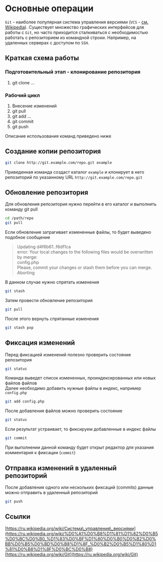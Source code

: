 # Основные операции

`Git` - наиболее популярная система управления версиями \(`VCS` - [см. Wikipedia](https://ru.wikipedia.org/wiki/%D0%A1%D0%B8%D1%81%D1%82%D0%B5%D0%BC%D0%B0_%D1%83%D0%BF%D1%80%D0%B0%D0%B2%D0%BB%D0%B5%D0%BD%D0%B8%D1%8F_%D0%B2%D0%B5%D1%80%D1%81%D0%B8%D1%8F%D0%BC%D0%B8)\). Существует множество графических интерфейсов для работы с `Git`, но часто приходится сталкиваться с необходимостью работать с репозиторием из командной строки. Например, на удаленных серверах с доступом по `SSH`.

## Краткая схема работы

### **Подготовительный этап - клонирование репозитория**

1. git clone ...

### **Рабочий цикл**

1. Внесение изменений
2. git pull
3. git add ...
4. git commit
5. git push

Описание использования команд приведено ниже

## Создание копии репозитория

```bash
git clone http://git.example.com/repo.git example
```

Приведенная команда создаст каталог `example` и клонирует в него репозиторий по указанному URL `http://git.example.com/repo.git`

## Обновление репозитория

Для обновления репозитория нужно перейти в его каталог и выполнить команду git pull

```bash
cd /path/repo
git pull
```

Если обновление затрагивает измененные файлы, то будет выведено подобное сообщение

> Updating d4f6b61..f6df1ca  
> error: Your local changes to the following files would be overwritten by merge:  
> config.php  
> Please, commit your changes or stash them before you can merge.  
> Aborting

В данном случае нужно спрятать изменения

```bash
git stash
```

Затем провести обновление репозитория

```bash
git pull
```

После этого вернуть спрятанные изменения

```bash
git stash pop
```

## Фиксация изменений

Перед фиксацией изменений полезно проверить состояние репозитория

```bash
git status
```

Команда выведет список измененных, проиндексированных или новых файлов файлов  
Далее необходимо добавить нужные файлы в индекс, например `config.php`

```bash
git add config.php
```

После добавления файлов можно проверить состояние

```bash
git status
```

Если результат устраивает, то фиксируем добавленные в индекс файлы

```bash
git commit
```

При выполнении данной команду будет открыт редактор для указания комментария к фиксации \(`commit`\)

## Отправка изменений в удаленный репозиторий

После добавления одного или нескольких фиксаций \(commits\) данные можно отправить в удаленный репозиторий

```bash
git push
```

## Ссылки

[https://ru.wikipedia.org/wiki/Система\_управления\_версиями](https://ru.wikipedia.org/wiki/%D0%A1%D0%B8%D1%81%D1%82%D0%B5%D0%BC%D0%B0_%D1%83%D0%BF%D1%80%D0%B0%D0%B2%D0%BB%D0%B5%D0%BD%D0%B8%D1%8F_%D0%B2%D0%B5%D1%80%D1%81%D0%B8%D1%8F%D0%BC%D0%B8)  
[https://ru.wikipedia.org/wiki/Git](https://ru.wikipedia.org/wiki/Git)

